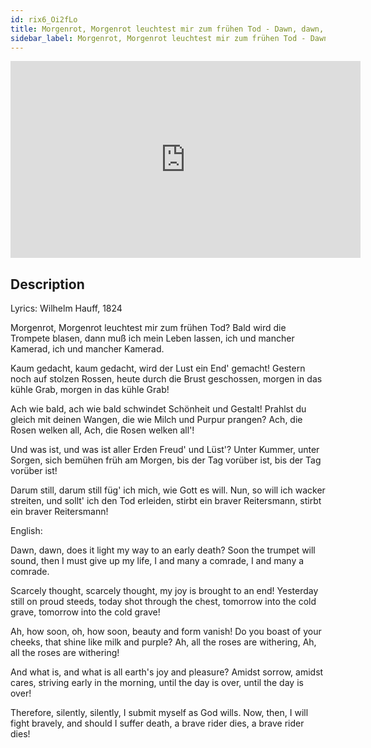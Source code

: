 ```yaml
---
id: rix6_Oi2fLo
title: Morgenrot, Morgenrot leuchtest mir zum frühen Tod - Dawn, dawn, does it light my way to death?
sidebar_label: Morgenrot, Morgenrot leuchtest mir zum frühen Tod - Dawn, dawn, does it light my way to death?
---
```


<iframe
  width="560"
  height="315"
  src="https://www.youtube.com/embed/rix6_Oi2fLo"
  title="YouTube video player"
  frameborder="0"
  allow="accelerometer; autoplay; clipboard-write; encrypted-media; gyroscope; picture-in-picture; web-share"
  referrerpolicy="strict-origin-when-cross-origin"
  allowfullscreen
></iframe>

## Description

Lyrics: Wilhelm Hauff, 1824

Morgenrot, Morgenrot
leuchtest mir zum frühen Tod?
Bald wird die Trompete blasen,
dann muß ich mein Leben lassen,
ich und mancher Kamerad,
ich und mancher Kamerad.

Kaum gedacht, kaum gedacht,
wird der Lust ein End' gemacht!
Gestern noch auf stolzen Rossen,
heute durch die Brust geschossen,
morgen in das kühle Grab,
morgen in das kühle Grab!

Ach wie bald, ach wie bald
schwindet Schönheit und Gestalt!
Prahlst du gleich mit deinen Wangen,
die wie Milch und Purpur prangen?
Ach, die Rosen welken all,
Ach, die Rosen welken all'!

Und was ist, und was ist
aller Erden Freud' und Lüst'?
Unter Kummer, unter Sorgen,
sich bemühen früh am Morgen,
bis der Tag vorüber ist,
bis der Tag vorüber ist!

Darum still, darum still
füg' ich mich, wie Gott es will.
Nun, so will ich wacker streiten,
und sollt' ich den Tod erleiden,
stirbt ein braver Reitersmann,
stirbt ein braver Reitersmann!

English:

Dawn, dawn,
does it light my way to an early death?
Soon the trumpet will sound,
then I must give up my life,
I and many a comrade,
I and many a comrade.

Scarcely thought, scarcely thought,
my joy is brought to an end!
Yesterday still on proud steeds,
today shot through the chest,
tomorrow into the cold grave,
tomorrow into the cold grave!

Ah, how soon, oh, how soon,
beauty and form vanish!
Do you boast of your cheeks,
that shine like milk and purple?
Ah, all the roses are withering,
Ah, all the roses are withering!

And what is, and what is
all earth's joy and pleasure?
Amidst sorrow, amidst cares,
striving early in the morning,
until the day is over,
until the day is over!

Therefore, silently, silently,
I submit myself as God wills.
Now, then, I will fight bravely,
and should I suffer death,
a brave rider dies,
a brave rider dies!
